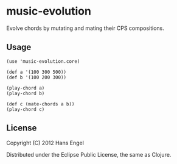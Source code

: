 # music-evolution

Evolve chords by mutating and mating their CPS compositions.

## Usage

    (use 'music-evolution.core)

    (def a '(100 300 500))
    (def b '(100 200 300))

    (play-chord a)
    (play-chord b)

    (def c (mate-chords a b))
    (play-chord c)

## License

Copyright (C) 2012 Hans Engel

Distributed under the Eclipse Public License, the same as Clojure.

